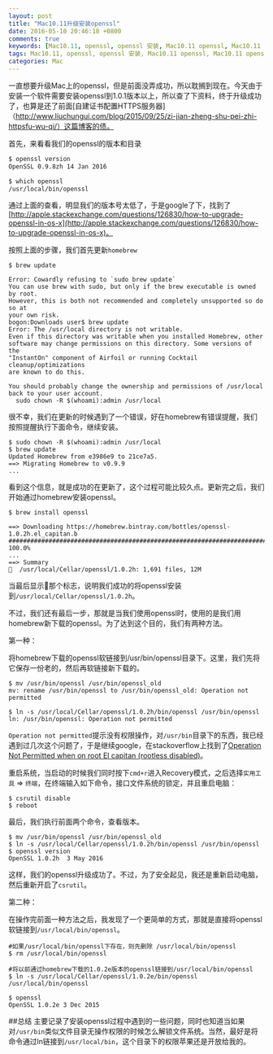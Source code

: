 ```yaml
---
layout: post
title: "Mac10.11升级安装openssl"
date: 2016-05-10 20:46:18 +0800
comments: true
keywords: [Mac10.11, openssl, openssl 安装, Mac10.11 openssl, Mac10.11 openssl 安装, Mac10.11 openssl 安装升级, Mac openssl 安装, Mac openssl 升级, Mac10.11 openssl 升级, Mac openssl 安装升级]
tags: Mac10.11, openssl, openssl 安装, Mac10.11 openssl, Mac10.11 openssl 安装, Mac10.11 openssl 安装升级, Mac openssl 安装, Mac openssl 升级, Mac10.11 openssl 升级, Mac openssl 安装升级
categories: Mac
---
```

一直想要升级Mac上的openssl，但是前面没弄成功，所以耽搁到现在。今天由于安装一个软件需要安装openssl到1.0.1版本以上，所以查了下资料，终于升级成功了，也算是还了前面[自建证书配置HTTPS服务器]（http://www.liuchungui.com/blog/2015/09/25/zi-jian-zheng-shu-pei-zhi-httpsfu-wu-qi/）这篇博客的债。

<!-- more -->

首先，来看看我们的openssl的版本和目录

```sh
$ openssl version
OpenSSL 0.9.8zh 14 Jan 2016

$ which openssl
/usr/local/bin/openssl
```

通过上面的查看，明显我们的版本号太低了，于是google了下，找到了[http://apple.stackexchange.com/questions/126830/how-to-upgrade-openssl-in-os-x](http://apple.stackexchange.com/questions/126830/how-to-upgrade-openssl-in-os-x)。

按照上面的步骤，我们首先更新`homebrew`

```
$ brew update

Error: Cowardly refusing to `sudo brew update`
You can use brew with sudo, but only if the brew executable is owned by root.
However, this is both not recommended and completely unsupported so do so at
your own risk.
bogon:Downloads user$ brew update
Error: The /usr/local directory is not writable.
Even if this directory was writable when you installed Homebrew, other
software may change permissions on this directory. Some versions of the
"InstantOn" component of Airfoil or running Cocktail cleanup/optimizations
are known to do this.

You should probably change the ownership and permissions of /usr/local
back to your user account.
  sudo chown -R $(whoami):admin /usr/local

```
很不幸，我们在更新的时候遇到了一个错误，好在homebrew有错误提醒，我们按照提醒执行下面命令，继续安装。

```
$ sudo chown -R $(whoami):admin /usr/local
$ brew update
Updated Homebrew from e3986e9 to 21ce7a5.
==> Migrating Homebrew to v0.9.9
...
```
看到这个信息，就是成功的在更新了，这个过程可能比较久点。更新完之后，我们开始通过homebrew安装openssl。

```
$ brew install openssl

==> Downloading https://homebrew.bintray.com/bottles/openssl-1.0.2h.el_capitan.b
######################################################################## 100.0%
...
==> Summary
🍺  /usr/local/Cellar/openssl/1.0.2h: 1,691 files, 12M
```

当最后显示🍺那个标志，说明我们成功的将openssl安装到`/usr/local/Cellar/openssl/1.0.2h`。

不过，我们还有最后一步，那就是当我们使用openssl时，使用的是我们用homebrew新下载的openssl。为了达到这个目的，我们有两种方法。

第一种：    

将homebrew下载的openssl软链接到/usr/bin/openssl目录下。这里，我们先将它保存一份老的，然后再软链接新下载的。

```
$ mv /usr/bin/openssl /usr/bin/openssl_old
mv: rename /usr/bin/openssl to /usr/bin/openssl_old: Operation not permitted

$ ln -s /usr/local/Cellar/openssl/1.0.2h/bin/openssl /usr/bin/openssl
ln: /usr/bin/openssl: Operation not permitted
```

`Operation not permitted`提示没有权限操作，对`/usr/bin`目录下的东西，我已经遇到过几次这个问题了，于是继续google，在stackoverflow上找到了[Operation Not Permitted when on root El capitan (rootless disabled)](http://stackoverflow.com/questions/32659348/operation-not-permitted-when-on-root-el-capitan-rootless-disabled)。

重启系统，当启动的时候我们同时按下`cmd+r`进入Recovery模式，之后选择`实用工具` => `终端`，在终端输入如下命令，接口文件系统的锁定，并且重启电脑：

```
$ csrutil disable
$ reboot
```

最后，我们执行前面两个命令，查看版本。

```
$ mv /usr/bin/openssl /usr/bin/openssl_old
$ ln -s /usr/local/Cellar/openssl/1.0.2h/bin/openssl /usr/bin/openssl
$ openssl version
OpenSSL 1.0.2h  3 May 2016
```
这样，我们的openssl升级成功了。不过，为了安全起见，我还是重新启动电脑，然后重新开启了`csrutil`。

第二种：

在操作完前面一种方法之后，我发现了一个更简单的方式，那就是直接将openssl软链接到`/usr/local/bin/openssl`。

```
#如果/usr/local/bin/openssl下存在，则先删除 /usr/local/bin/openssl
$ rm /usr/local/bin/openssl

#将以前通过homebrew下载的1.0.2e版本的openssl链接到/usr/local/bin/openssl
$ ln -s /usr/local/Cellar/openssl/1.0.2e/bin/openssl /usr/local/bin/openssl

$ openssl 
OpenSSL 1.0.2e 3 Dec 2015

```

##总结
主要记录了安装openssl过程中遇到的一些问题，同时也知道当如果对`/usr/bin`类似文件目录无操作权限的时候怎么解锁文件系统。当然，最好是将命令通过ln链接到`/usr/local/bin`，这个目录下的权限苹果还是开放给我的。